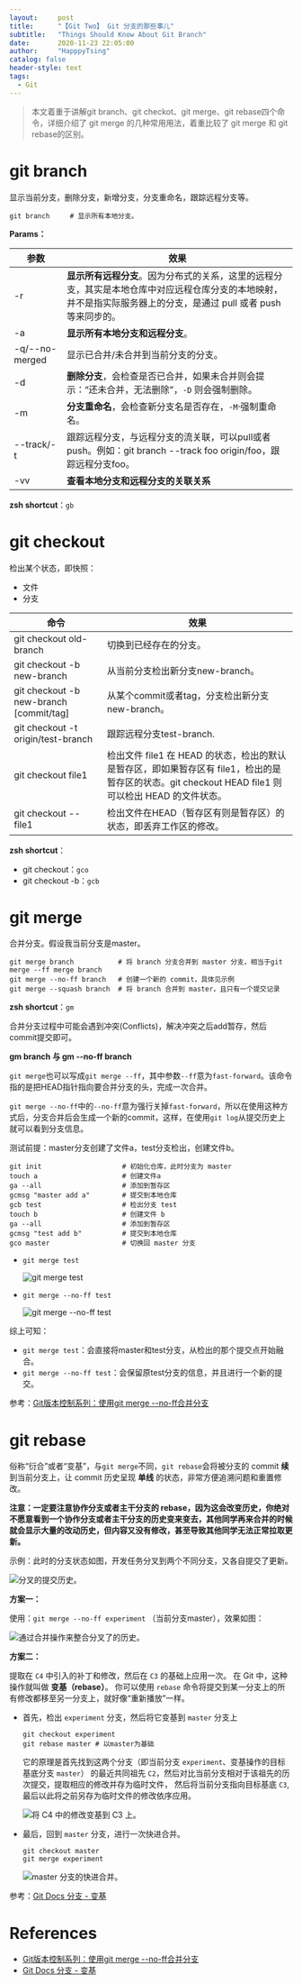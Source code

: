 ```yaml
---
layout:     post
title:      "【Git Two】 Git 分支的那些事儿"
subtitle:   "Things Should Know About Git Branch"
date:       2020-11-23 22:05:00
author:     "HapppyTsing"
catalog: false
header-style: text
tags:
  - Git
---
```


> 本文着重于讲解git branch、git checkot、git merge、git rebase四个命令，详细介绍了 git merge 的几种常用用法，着重比较了 git merge 和 git rebase的区别。

# git branch

显示当前分支，删除分支，新增分支，分支重命名，跟踪远程分支等。

```shell
git branch     # 显示所有本地分支。 
```

**Params：**

| 参数           | 效果                                                         |
| -------------- | ------------------------------------------------------------ |
| -r             | **显示所有远程分支**。因为分布式的关系，这里的远程分支，其实是本地仓库中对应远程仓库分支的本地映射，并不是指实际服务器上的分支，是通过 pull 或者 push 等来同步的。 |
| -a             | **显示所有本地分支和远程分支**。                             |
| -q/--no-merged | 显示已合并/未合并到当前分支的分支。                          |
| -d             | **删除分支**，会检查是否已合并，如果未合并则会提示：“还未合并，无法删除”，`-D` 则会强制删除。 |
| -m             | **分支重命名**，会检查新分支名是否存在，`-M`·强制重命名。    |
| --track/-t     | 跟踪远程分支，与远程分支的流关联，可以pull或者push。例如：git branch --track foo origin/foo，跟踪远程分支foo。 |
| -vv            | **查看本地分支和远程分支的关联关系**                         |

**zsh shortcut**：`gb`

# git checkout

检出某个状态，即快照：

- 文件
- 分支 

| 命令                                    | 效果                                                         |
| --------------------------------------- | ------------------------------------------------------------ |
|git checkout old-branch|切换到已经存在的分支。|
| git checkout -b new-branch              | 从当前分支检出新分支new-branch。                             |
| git checkout -b new-branch [commit/tag] | 从某个commit或者tag，分支检出新分支new-branch。              |
| git checkout -t origin/test-branch      | 跟踪远程分支test-branch.                                     |
| git checkout file1                      | 检出文件 file1 在 HEAD 的状态，检出的默认是暂存区，即如果暂存区有 file1，检出的是暂存区的状态。git checkout HEAD file1 则可以检出 HEAD 的文件状态。 |
| git checkout -- file1                   | 检出文件在HEAD（暂存区有则是暂存区）的状态，即丢弃工作区的修改。 |

**zsh shortcut**：

- git checkout：`gco`
- git checkout -b：`gcb`

# git merge

合并分支。假设我当前分支是master。 

```shell
git merge branch           # 将 branch 分支合并到 master 分支，相当于git merge --ff merge branch
git merge --no-ff branch   # 创建一个新的 commit，具体见示例
git merge --squash branch  # 将 branch 合并到 master，且只有一个提交记录
```

**zsh shortcut**：`gm`

合并分支过程中可能会遇到冲突(Conflicts)，解决冲突之后add暂存，然后commit提交即可。 

**gm branch 与 gm --no-ff branch**

`git merge`也可以写成`git merge --ff`，其中参数`--ff`意为`fast-forward`。该命令指的是把HEAD指针指向要合并分支的头，完成一次合并。

`git merge --no-ff`中的`--no-ff`意为强行关掉`fast-forward`，所以在使用这种方式后，分支合并后会生成一个新的commit，这样，在使用`git log`从提交历史上就可以看到分支信息。

测试前提：master分支创建了文件a，test分支检出，创建文件b。

```shell
git init                    # 初始化仓库，此时分支为 master
touch a                     # 创建文件a 
ga --all                    # 添加到暂存区
gcmsg "master add a"        # 提交到本地仓库
gcb test                    # 检出分支 test
touch b                     # 创建文件 b
ga --all                    # 添加到暂存区
gcmsg "test add b"          # 提交到本地仓库
gco master                  # 切换回 master 分支
```

- `git merge test`

  ![git merge test](https://github.com/WlqFigureBed/FigureBed-one/raw/master/img/20210915204730.png)

- `git merge --no-ff test`

  ![git merge --no-ff test](https://github.com/WlqFigureBed/FigureBed-one/raw/master/img/20210915204845.png)

综上可知：

- `git merge test`：会直接将master和test分支，从检出的那个提交点开始融合。
- `git merge --no-ff test`：会保留原test分支的信息，并且进行一个新的提交。

参考：[Git版本控制系列：使用git merge --no-ff合并分支](https://blog.csdn.net/wangqingchuan92/article/details/103137960)

# git rebase

俗称“衍合”或者“变基”，与`git merge`不同，`git rebase`会将被分支的 commit **续** 到当前分支上，让 commit 历史呈现 **单线** 的状态，非常方便追溯问题和重置修改。 

**注意：一定要注意协作分支或者主干分支的 rebase，因为这会改变历史，你绝对不愿意看到一个协作分支或者主干分支的历史变来变去，其他同学再来合并的时候就会显示大量的改动历史，但内容又没有修改，甚至导致其他同学无法正常拉取更新。**

示例：此时的分支状态如图，开发任务分叉到两个不同分支，又各自提交了更新。

![分叉的提交历史。](https://github.com/WlqFigureBed/FigureBed-one/raw/master/img/20210915211055.png)

**方案一：**

使用：`git merge --no-ff experiment` （当前分支master），效果如图：

![通过合并操作来整合分叉了的历史。](https://github.com/WlqFigureBed/FigureBed-one/raw/master/img/20210915211058.png)

**方案二：**

提取在 `C4` 中引入的补丁和修改，然后在 `C3` 的基础上应用一次。 在 Git 中，这种操作就叫做 **变基（rebase）**。 你可以使用 `rebase` 命令将提交到某一分支上的所有修改都移至另一分支上，就好像“重新播放”一样。

- 首先，检出 `experiment` 分支，然后将它变基到 `master` 分支上

  ```shell
  git checkout experiment
  git rebase master # 以master为基础
  ```

  它的原理是首先找到这两个分支（即当前分支 `experiment`、变基操作的目标基底分支 `master`） 的最近共同祖先 `C2`，然后对比当前分支相对于该祖先的历次提交，提取相应的修改并存为临时文件， 然后将当前分支指向目标基底 `C3`, 最后以此将之前另存为临时文件的修改依序应用。

  ![将 `C4` 中的修改变基到 `C3` 上。](https://github.com/WlqFigureBed/FigureBed-one/raw/master/img/20210915211103.png)

- 最后，回到 `master` 分支，进行一次快进合并。

  ```shell
  git checkout master
  git merge experiment
  ```

  ![`master` 分支的快进合并。](https://github.com/WlqFigureBed/FigureBed-one/raw/master/img/20210915211107.png)

参考：[Git Docs 分支 - 变基](https://git-scm.com/book/zh/v2/Git-%E5%88%86%E6%94%AF-%E5%8F%98%E5%9F%BA)

# References

- [Git版本控制系列：使用git merge --no-ff合并分支](https://blog.csdn.net/wangqingchuan92/article/details/103137960)
- [Git Docs 分支 - 变基](https://git-scm.com/book/zh/v2/Git-%E5%88%86%E6%94%AF-%E5%8F%98%E5%9F%BA)

